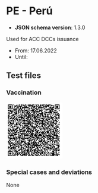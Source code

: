 # PE - Perú

* **JSON schema version**: 1.3.0

Used for ACC DCCs issuance
* From: 17.06.2022
* Until:

## Test files

### Vaccination

![VAC](VAC.png)

### Special cases and deviations
None